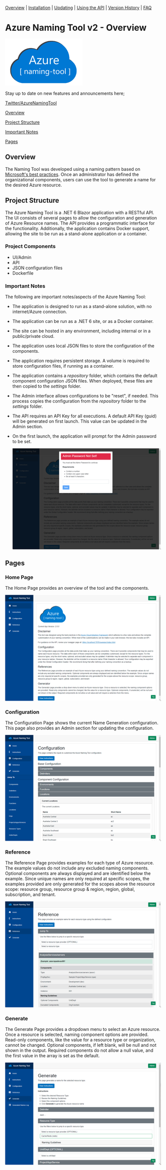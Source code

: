 [Overview](./) | [Installation](INSTALLATION.md) | [Updating](UPDATING.md) | [Using the API](USINGTHEAPI.md) | [Version History](VERSIONHISTORY.md) | [FAQ](FAQ.md)

# Azure Naming Tool v2 - Overview

<img src="./wwwroot/images/AzureNamingToolLogo.png?raw=true" alt="Azure Naming Tool" title="Azure Naming Tool" height="150"/>


Stay up to date on new features and announcements here;

[Twitter/AzureNamingTool](https://twitter.com/azurenamingtool)


[Overview](#overview)

[Project Structure](#project-structure)

[Important Notes](#important-notes)

[Pages](#pages)

## Overview

The Naming Tool was developed using a naming pattern based on [Microsoft's best practices](https://docs.microsoft.com/en-us/azure/cloud-adoption-framework/ready/azure-best-practices/naming-and-tagging). Once an administrator has defined the organizational components, users can use the tool to generate a name for the desired Azure resource.

## Project Structure

The Azure Naming Tool is a .NET 6 Blazor application with a RESTful API. The UI consists of several pages to allow the configuration and generation of Azure Resource names. The API provides a programmatic interface for the functionality. Additionally, the application contains Docker support, allowing the site to be run as a stand-alone application or a container.

### Project Components

* UI/Admin
* API
* JSON configuration files
* Dockerfile

### Important Notes

The following are important notes/aspects of the Azure Naming Tool:

* The application is designed to run as a stand-alone solution, with no internet/Azure connection.
* The application can be run as a .NET 6 site, or as a Docker container.
* The site can be hosted in any environment, including internal or in a public/private cloud.
* The application uses local JSON files to store the configuration of the components.
* The application requires persistent storage. A volume is required to store configuration files, if running as a container.
* The application contains a *repository* folder, which contains the default component configuration JSON files. When deployed, these files are then copied to the *settings* folder.
* The Admin interface allows configurations to be "reset", if needed. This process copies the configuration from the *repository* folder to the *settings* folder.
* The API requires an API Key for all executions. A default API Key (guid) will be generated on first launch. This value can be updated in the Admin section.
* On the first launch, the application will prompt for the Admin password to be set.

  ![Admin Password Prompt](./wwwroot/Screenshots/AdminPasswordPrompt.png)

## Pages

### Home Page

The Home Page provides an overview of the tool and the components.

![Home Page](./wwwroot/Screenshots/HomePage.png)

### Configuration

The Configuration Page shows the current Name Generation configuration. This page also provides an Admin section for updating the configuration.

![Configuration Page](./wwwroot/Screenshots/ConfigurationPage.png)

### Reference

The Reference Page provides examples for each type of Azure resource. The example values do not include any excluded naming components. Optional components are always displayed and are identified below the example. Since unique names are only required at specific scopes, the examples provided are only generated for the scopes above the resource scope: resource group, resource group & region, region, global, subscription, and tenant.

![Reference Page](./wwwroot/Screenshots/ReferencePage.png)

### Generate

The Generate Page provides a dropdown menu to select an Azure resource. Once a resource is selected, naming component options are provided. Read-only components, like the value for a resource type or organization, cannot be changed. Optional components, if left blank, will be null and not shown in the output. Required components do not allow a null value, and the first value in the array is set as the default.

![Generate Page](./wwwroot/Screenshots/GeneratePage.png)

